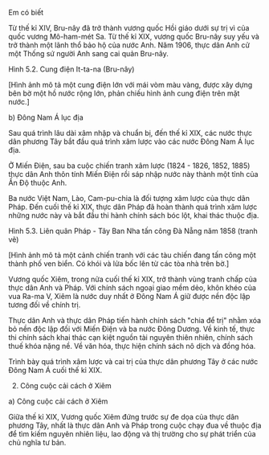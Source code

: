 Em có biết

Từ thế kỉ XIV, Bru-nây đã trở thành vương quốc Hồi giáo dưới sự trị vì của quốc vương Mô-ham-mét Sa. Từ thế kỉ XIX, vương quốc Bru-nây suy yếu và trở thành một lãnh thổ bảo hộ của nước Anh. Năm 1906, thực dân Anh cử một Thống sứ người Anh sang cai quản Bru-nây.

Hình 5.2. Cung điện It-ta-na (Bru-nây)

[Hình ảnh mô tả một cung điện lớn với mái vòm màu vàng, được xây dựng bên bờ một hồ nước rộng lớn, phản chiếu hình ảnh cung điện trên mặt nước.]

b) Đông Nam Á lục địa

Sau quá trình lâu dài xâm nhập và chuẩn bị, đến thế kỉ XIX, các nước thực dân phương Tây bắt đầu quá trình xâm lược vào các nước Đông Nam Á lục địa.

Ở Miến Điện, sau ba cuộc chiến tranh xâm lược (1824 - 1826, 1852, 1885) thực dân Anh thôn tính Miến Điện rồi sáp nhập nước này thành một tỉnh của Ấn Độ thuộc Anh.

Ba nước Việt Nam, Lào, Cam-pu-chia là đối tượng xâm lược của thực dân Pháp. Đến cuối thế kỉ XIX, thực dân Pháp đã hoàn thành quá trình xâm lược những nước này và bắt đầu thi hành chính sách bóc lột, khai thác thuộc địa.

Hình 5.3. Liên quân Pháp - Tây Ban Nha tấn công Đà Nẵng năm 1858 (tranh vẽ)

[Hình ảnh mô tả một cảnh chiến tranh với các tàu chiến đang tấn công một thành phố ven biển. Có khói và lửa bốc lên từ các tòa nhà trên bờ.]

Vương quốc Xiêm, trong nửa cuối thế kỉ XIX, trở thành vùng tranh chấp của thực dân Anh và Pháp. Với chính sách ngoại giao mềm dẻo, khôn khéo của vua Ra-ma V, Xiêm là nước duy nhất ở Đông Nam Á giữ được nền độc lập tương đối về chính trị.

Thực dân Anh và thực dân Pháp tiến hành chính sách "chia để trị" nhằm xóa bỏ nền độc lập đối với Miến Điện và ba nước Đông Dương. Về kinh tế, thực thi chính sách khai thác cạn kiệt nguồn tài nguyên thiên nhiên, chính sách thuế khóa nặng nề. Về văn hóa, thực hiện chính sách nô dịch và đồng hóa.

Trình bày quá trình xâm lược và cai trị của thực dân phương Tây ở các nước Đông Nam Á cuối thế kỉ XIX.

2. Công cuộc cải cách ở Xiêm

a) Công cuộc cải cách ở Xiêm

Giữa thế kỉ XIX, Vương quốc Xiêm đứng trước sự đe dọa của thực dân phương Tây, nhất là thực dân Anh và Pháp trong cuộc chạy đua về thuộc địa để tìm kiếm nguyên nhiên liệu, lao động và thị trường cho sự phát triển của chủ nghĩa tư bản.